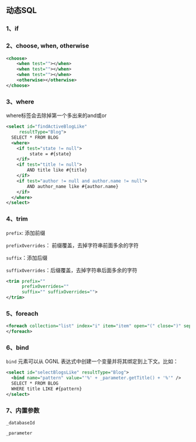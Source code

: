 ## 动态SQL

### 1、if

### 2、choose, when, otherwise

```xml
<choose>
    <when test=""></when>
    <when test=""></when>
    <when test=""></when>
  	<otherwise></otherwise>
</choose>
```

### 3、where

where标签会去除掉第一个多出来的and或or

```xml
<select id="findActiveBlogLike"
     resultType="Blog">
  SELECT * FROM BLOG 
  <where> 
    <if test="state != null">
         state = #{state}
    </if> 
    <if test="title != null">
        AND title like #{title}
    </if>
    <if test="author != null and author.name != null">
        AND author_name like #{author.name}
    </if>
  </where>
</select>
```

### 4、trim

`prefix`: 添加前缀

`prefixOverrides`： 前缀覆盖，去掉字符串前面多余的字符

`suffix`：添加后缀

`suffixOverrides`：后缀覆盖，去掉字符串后面多余的字符

```xml
<trim prefix="" 
      prefixOverrides="" 
      suffix="" suffixOverrides="">
</trim>
```

### 5、foreach

```xml
<foreach collection="list" index="i" item="item" open="(" close=")" separator=",">
</foreach>
```

### 6、bind

`bind` 元素可以从 OGNL 表达式中创建一个变量并将其绑定到上下文。比如：

```xml
<select id="selectBlogsLike" resultType="Blog">
  <bind name="pattern" value="'%' + _parameter.getTitle() + '%'" />
  SELECT * FROM BLOG
  WHERE title LIKE #{pattern}
</select>
```

### 7、内置参数

`_databaseId`

`_parameter`

